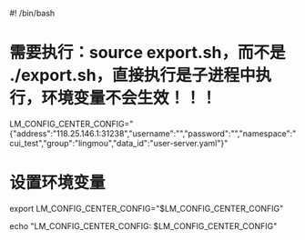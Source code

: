 #! /bin/bash

# 需要执行：source export.sh，而不是 ./export.sh，直接执行是子进程中执行，环境变量不会生效！！！

LM_CONFIG_CENTER_CONFIG="{\"address\":\"118.25.146.1:31238\",\"username\":\"\",\"password\":\"\",\"namespace\":\"cui_test\",\"group\":\"lingmou\",\"data_id\":\"user-server.yaml\"}"

# 设置环境变量
export LM_CONFIG_CENTER_CONFIG="$LM_CONFIG_CENTER_CONFIG"

echo "LM_CONFIG_CENTER_CONFIG: $LM_CONFIG_CENTER_CONFIG"
